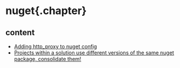 ﻿
# nuget{.chapter}

## content

- [Adding http_proxy to nuget config](nuget_proxy.md)
- [Projects within a solution use different versions of the same nuget package, consolidate them!](consolidate_nuget_packages.md)
